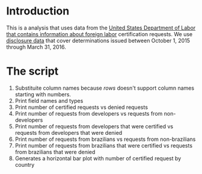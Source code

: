 # Introduction

This is a analysis that uses data from the [United States Department of Labor that contains information about foreign labor](https://www.foreignlaborcert.doleta.gov/performancedata.cfm) certification requests. We use [disclosure data](https://www.foreignlaborcert.doleta.gov/docs/Performance_Data/Disclosure/FY16Q2/PERM_Disclosure_Data_FY16_Q2.xlsx) that cover determinations issued between October 1, 2015 through March 31, 2016.

# The script
1. Substituite column names because *rows* doesn't support column names starting with numbers.
2. Print field names and types
3. Print number of certified requests vs denied requests
4. Print number of requests from developers vs requests from non-developers
5. Print number of requests from developers that were certified vs requests from developers that were denied
6. Print number of requests from brazilians vs requests from non-brazilians
7. Print number of requests from brazilians that were certified vs requests from brazilians that were denied
8. Generates a horizontal bar plot with number of certified request by country
